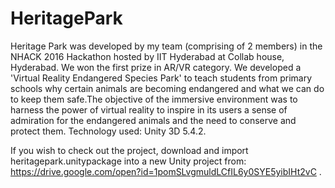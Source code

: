 # HeritagePark
Heritage Park was developed by my team (comprising of 2 members) in the NHACK 2016 Hackathon hosted by IIT Hyderabad at Collab house, Hyderabad. We won the first prize in AR/VR category. We developed a 'Virtual Reality Endangered Species Park' to teach students from primary schools why certain animals are becoming endangered and what we can do to keep them safe.The objective of the immersive environment was to harness the power of virtual reality to inspire in its users a sense of admiration for the endangered animals and the need to conserve and protect them.  Technology used: Unity 3D 5.4.2.

If you wish to check out the project, download and import heritagepark.unitypackage into a new Unity project from: https://drive.google.com/open?id=1pomSLvgmuldLCfIL6y0SYE5yibIHt2vC .
